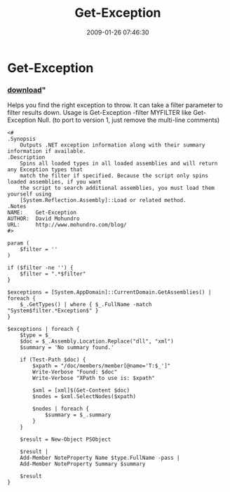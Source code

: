 ﻿---
pid:            827
parent:         0
children:       
poster:         David Mohundro
title:          Get-Exception
date:           2009-01-26 07:46:30
format:         posh
---

# Get-Exception

### [download](827.ps1)"

Helps you find the right exception to throw. It can take a filter parameter to filter results down. Usage is Get-Exception -filter MYFILTER like Get-Exception Null. (to port to version 1, just remove the multi-line comments)

```posh
<#
.Synopsis
	Outputs .NET exception information along with their summary information if available.
.Description
	Spins all loaded types in all loaded assemblies and will return any Exception types that
	match the filter if specified. Because the script only spins loaded assemblies, if you want
	the script to search additional assemblies, you must load them yourself using
	[System.Reflection.Assembly]::Load or related method.
.Notes
NAME:    Get-Exception
AUTHOR:  David Mohundro
URL:     http://www.mohundro.com/blog/
#>

param (
	$filter = ''
)

if ($filter -ne '') {
	$filter = ".*$filter"
}

$exceptions = [System.AppDomain]::CurrentDomain.GetAssemblies() | foreach { 
	$_.GetTypes() | where { $_.FullName -match "System$filter.*Exception$" }
}

$exceptions | foreach {
	$type = $_
	$doc = $_.Assembly.Location.Replace("dll", "xml")
	$summary = 'No summary found.'

	if (Test-Path $doc) {
		$xpath = "/doc/members/member[@name='T:$_']"
		Write-Verbose "Found: $doc"
		Write-Verbose "XPath to use is: $xpath"

		$xml = [xml]$(Get-Content $doc)
		$nodes = $xml.SelectNodes($xpath)

		$nodes | foreach { 
			$summary = $_.summary
		} 
	}

	$result = New-Object PSObject

	$result | 
	Add-Member NoteProperty Name $type.FullName -pass |
	Add-Member NoteProperty Summary $summary

	$result
}

```
